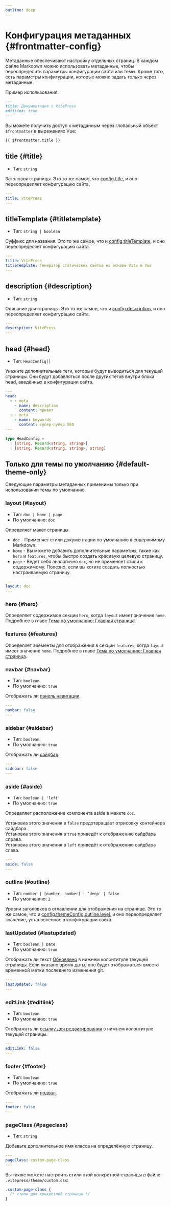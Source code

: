 ```yaml
---
outline: deep
---
```


# Конфигурация метаданных {#frontmatter-config}

Метаданные обеспечивают настройку отдельных страниц. В каждом файле Markdown можно использовать метаданные, чтобы переопределить параметры конфигурации сайта или темы. Кроме того, есть параметры конфигурации, которые можно задать только через метаданные.

Пример использования:

```md
---
title: Документация с VitePress
editLink: true
---
```

Вы можете получить доступ к метаданным через глобальный объект `$frontmatter` в выражениях Vue:

```md
{{ $frontmatter.title }}
```

## title {#title}

- Тип: `string`

Заголовок страницы. Это то же самое, что [config.title](./site-config#title), и оно переопределяет конфигурацию сайта.

```yaml
---
title: VitePress
---
```

## titleTemplate {#titletemplate}

- Тип: `string | boolean`

Суффикс для названия. Это то же самое, что и [config.titleTemplate](./site-config#titletemplate), и оно переопределяет конфигурацию сайта.

```yaml
---
title: VitePress
titleTemplate: Генератор статических сайтов на основе Vite и Vue
---
```

## description {#description}

- Тип: `string`

Описание для страницы. Это то же самое, что и [config.description](./site-config#description), и оно переопределяет конфигурацию сайта.

```yaml
---
description: VitePress
---
```

## head {#head}

- Тип: `HeadConfig[]`

Укажите дополнительные теги, которые будут выводиться для текущей страницы. Они будут добавляться после других тегов внутри блока head, введённых в конфигурации сайта.

```yaml
---
head:
  - - meta
    - name: description
      content: привет
  - - meta
    - name: keywords
      content: супер-пупер SEO
---
```

```ts
type HeadConfig =
  | [string, Record<string, string>]
  | [string, Record<string, string>, string]
```

## Только для темы по умолчанию {#default-theme-only}

Следующие параметры метаданных применимы только при использовании темы по умолчанию.

### layout {#layout}

- Тип: `doc | home | page`
- По умолчанию: `doc`

Определяет макет страницы.

- `doc` - Применяет стили документации по умолчанию к содержимому Markdown.
- `home` - Вы можете добавить дополнительные параметры, такие как `hero` и `features`, чтобы быстро создать красивую целевую страницу.
- `page` - Ведет себя аналогично `doc`, но не применяет стили к содержимому. Полезно, если вы хотите создать полностью настраиваемую страницу.

```yaml
---
layout: doc
---
```

### hero <Badge type="info" text="только для страниц с макетом home" /> {#hero}

Определяет содержимое секции `hero`, когда `layout` имеет значение `home`. Подробнее в главе [Тема по умолчанию: Главная страница](./default-theme-home-page).

### features <Badge type="info" text="только для страниц с макетом home" /> {#features}

Определяет элементы для отображения в секции `features`, когда `layout` имеет значение `home`. Подробнее в главе [Тема по умолчанию: Главная страница](./default-theme-home-page).

### navbar {#navbar}

- Тип: `boolean`
- По умолчанию: `true`

Отображать ли [панель навигации](./default-theme-nav).

```yaml
---
navbar: false
---
```

### sidebar {#sidebar}

- Тип: `boolean`
- По умолчанию: `true`

Отображать ли [сайдбар](./default-theme-sidebar).

```yaml
---
sidebar: false
---
```

### aside {#aside}

- Тип: `boolean | 'left'`
- По умолчанию: `true`

Определяет расположение компонента aside в макете `doc`.

Установка этого значения в `false` предотвращает отрисовку контейнера сайдбара.\
Установка этого значения в `true` приведёт к отображению сайдбара справа.\
Установка этого значения в `left` приведёт к отображению сайдбара слева.

```yaml
---
aside: false
---
```

### outline {#outline}

- Тип: `number | [number, number] | 'deep' | false`
- По умолчанию: `2`

Уровни заголовков в оглавлении для отображения на странице. Это то же самое, что и [config.themeConfig.outline.level](./default-theme-config#outline), и оно переопределяет значение, установленное в конфигурации сайта.

### lastUpdated {#lastupdated}

- Тип: `boolean | Date`
- По умолчанию: `true`

Отображать ли текст [Обновлено](./default-theme-last-updated) в нижнем колонтитуле текущей страницы. Если указано время даты, оно будет отображаться вместо временной метки последнего изменения git.

```yaml
---
lastUpdated: false
---
```

### editLink {#editlink}

- Тип: `boolean`
- По умолчанию: `true`

Отображать ли [ссылку для редактирования](./default-theme-edit-link) в нижнем колонтитуле текущей страницы.

```yaml
---
editLink: false
---
```

### footer {#footer}

- Тип: `boolean`
- По умолчанию: `true`

Отображать ли [подвал](./default-theme-footer).

```yaml
---
footer: false
---
```

### pageClass {#pageclass}

- Тип: `string`

Добавьте дополнительное имя класса на определённую страницу.

```yaml
---
pageClass: custom-page-class
---
```

Вы также можете настроить стили этой конкретной страницы в файле `.vitepress/theme/custom.css`:

```css
.custom-page-class {
  /* стили для конкретной страницы */
}
```
